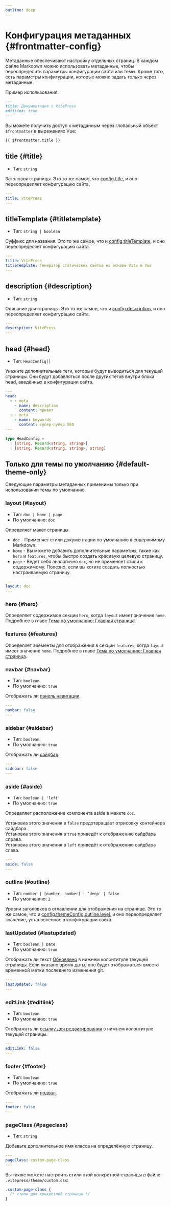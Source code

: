 ```yaml
---
outline: deep
---
```


# Конфигурация метаданных {#frontmatter-config}

Метаданные обеспечивают настройку отдельных страниц. В каждом файле Markdown можно использовать метаданные, чтобы переопределить параметры конфигурации сайта или темы. Кроме того, есть параметры конфигурации, которые можно задать только через метаданные.

Пример использования:

```md
---
title: Документация с VitePress
editLink: true
---
```

Вы можете получить доступ к метаданным через глобальный объект `$frontmatter` в выражениях Vue:

```md
{{ $frontmatter.title }}
```

## title {#title}

- Тип: `string`

Заголовок страницы. Это то же самое, что [config.title](./site-config#title), и оно переопределяет конфигурацию сайта.

```yaml
---
title: VitePress
---
```

## titleTemplate {#titletemplate}

- Тип: `string | boolean`

Суффикс для названия. Это то же самое, что и [config.titleTemplate](./site-config#titletemplate), и оно переопределяет конфигурацию сайта.

```yaml
---
title: VitePress
titleTemplate: Генератор статических сайтов на основе Vite и Vue
---
```

## description {#description}

- Тип: `string`

Описание для страницы. Это то же самое, что и [config.description](./site-config#description), и оно переопределяет конфигурацию сайта.

```yaml
---
description: VitePress
---
```

## head {#head}

- Тип: `HeadConfig[]`

Укажите дополнительные теги, которые будут выводиться для текущей страницы. Они будут добавляться после других тегов внутри блока head, введённых в конфигурации сайта.

```yaml
---
head:
  - - meta
    - name: description
      content: привет
  - - meta
    - name: keywords
      content: супер-пупер SEO
---
```

```ts
type HeadConfig =
  | [string, Record<string, string>]
  | [string, Record<string, string>, string]
```

## Только для темы по умолчанию {#default-theme-only}

Следующие параметры метаданных применимы только при использовании темы по умолчанию.

### layout {#layout}

- Тип: `doc | home | page`
- По умолчанию: `doc`

Определяет макет страницы.

- `doc` - Применяет стили документации по умолчанию к содержимому Markdown.
- `home` - Вы можете добавить дополнительные параметры, такие как `hero` и `features`, чтобы быстро создать красивую целевую страницу.
- `page` - Ведет себя аналогично `doc`, но не применяет стили к содержимому. Полезно, если вы хотите создать полностью настраиваемую страницу.

```yaml
---
layout: doc
---
```

### hero <Badge type="info" text="только для страниц с макетом home" /> {#hero}

Определяет содержимое секции `hero`, когда `layout` имеет значение `home`. Подробнее в главе [Тема по умолчанию: Главная страница](./default-theme-home-page).

### features <Badge type="info" text="только для страниц с макетом home" /> {#features}

Определяет элементы для отображения в секции `features`, когда `layout` имеет значение `home`. Подробнее в главе [Тема по умолчанию: Главная страница](./default-theme-home-page).

### navbar {#navbar}

- Тип: `boolean`
- По умолчанию: `true`

Отображать ли [панель навигации](./default-theme-nav).

```yaml
---
navbar: false
---
```

### sidebar {#sidebar}

- Тип: `boolean`
- По умолчанию: `true`

Отображать ли [сайдбар](./default-theme-sidebar).

```yaml
---
sidebar: false
---
```

### aside {#aside}

- Тип: `boolean | 'left'`
- По умолчанию: `true`

Определяет расположение компонента aside в макете `doc`.

Установка этого значения в `false` предотвращает отрисовку контейнера сайдбара.\
Установка этого значения в `true` приведёт к отображению сайдбара справа.\
Установка этого значения в `left` приведёт к отображению сайдбара слева.

```yaml
---
aside: false
---
```

### outline {#outline}

- Тип: `number | [number, number] | 'deep' | false`
- По умолчанию: `2`

Уровни заголовков в оглавлении для отображения на странице. Это то же самое, что и [config.themeConfig.outline.level](./default-theme-config#outline), и оно переопределяет значение, установленное в конфигурации сайта.

### lastUpdated {#lastupdated}

- Тип: `boolean | Date`
- По умолчанию: `true`

Отображать ли текст [Обновлено](./default-theme-last-updated) в нижнем колонтитуле текущей страницы. Если указано время даты, оно будет отображаться вместо временной метки последнего изменения git.

```yaml
---
lastUpdated: false
---
```

### editLink {#editlink}

- Тип: `boolean`
- По умолчанию: `true`

Отображать ли [ссылку для редактирования](./default-theme-edit-link) в нижнем колонтитуле текущей страницы.

```yaml
---
editLink: false
---
```

### footer {#footer}

- Тип: `boolean`
- По умолчанию: `true`

Отображать ли [подвал](./default-theme-footer).

```yaml
---
footer: false
---
```

### pageClass {#pageclass}

- Тип: `string`

Добавьте дополнительное имя класса на определённую страницу.

```yaml
---
pageClass: custom-page-class
---
```

Вы также можете настроить стили этой конкретной страницы в файле `.vitepress/theme/custom.css`:

```css
.custom-page-class {
  /* стили для конкретной страницы */
}
```
